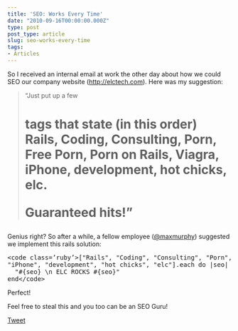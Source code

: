 ```yaml
---
title: 'SEO: Works Every Time'
date: "2010-09-16T00:00:00.000Z"
type: post 
post_type: article
slug: seo-works-every-time
tags: 
- Articles
---
```

So I received an internal email at work the other day about how we could SEO our company website (<http://elctech.com>). Here was my suggestion:

> &#8220;Just put up a few <h1> tags that state (in this order) Rails, Coding, Consulting, Porn, Free Porn, Porn on Rails, Viagra, iPhone, development, hot chicks, elc.
> 
> Guaranteed hits!&#8221;

Genius right? So after a while, a fellow employee ([@maxmurphy][1]) suggested we implement this rails solution:

<div>
  <pre>&lt;code class=’ruby’>["Rails", "Coding", "Consulting", "Porn", "Free Porn", "Porn on Rails", "Viagra",
"iPhone", "development", "hot chicks", "elc"].each do |seo|
  "#{seo} \n ELC ROCKS #{seo}"
end&lt;/code></pre>
</div>

Perfect!

Feel free to steal this and you too can be an SEO Guru!

<div style="">
  <a href="http://twitter.com/share" class="twitter-share-button" data-count="horizontal" data-text="SEO: Works Every Time" data-url="http://brandontreb.com/seo-works-every-time"  data-via="brandontreb" data-related="brandontreb:">Tweet</a>
</div>

 [1]: http://twitter.com/maxmurphy
